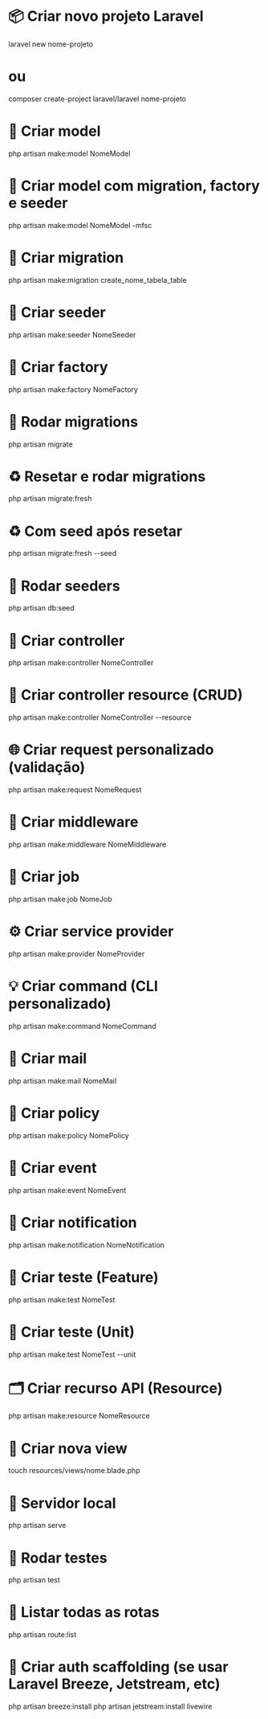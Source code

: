# 📦 Criar novo projeto Laravel
laravel new nome-projeto
# ou
composer create-project laravel/laravel nome-projeto

# 🧱 Criar model
php artisan make:model NomeModel

# 🧱 Criar model com migration, factory e seeder
php artisan make:model NomeModel -mfsc

# 🔄 Criar migration
php artisan make:migration create_nome_tabela_table

# 🧪 Criar seeder
php artisan make:seeder NomeSeeder

# 🧪 Criar factory
php artisan make:factory NomeFactory

# 🧬 Rodar migrations
php artisan migrate

# ♻️ Resetar e rodar migrations
php artisan migrate:fresh

# ♻️ Com seed após resetar
php artisan migrate:fresh --seed

# 🚀 Rodar seeders
php artisan db:seed

# 👤 Criar controller
php artisan make:controller NomeController

# 👤 Criar controller resource (CRUD)
php artisan make:controller NomeController --resource

# 🌐 Criar request personalizado (validação)
php artisan make:request NomeRequest

# 🔧 Criar middleware
php artisan make:middleware NomeMiddleware

# 🔁 Criar job
php artisan make:job NomeJob

# ⚙️ Criar service provider
php artisan make:provider NomeProvider

# 💡 Criar command (CLI personalizado)
php artisan make:command NomeCommand

# 📧 Criar mail
php artisan make:mail NomeMail

# 📜 Criar policy
php artisan make:policy NomePolicy

# 🔐 Criar event
php artisan make:event NomeEvent

# 🔔 Criar notification
php artisan make:notification NomeNotification

# 🧪 Criar teste (Feature)
php artisan make:test NomeTest

# 🧪 Criar teste (Unit)
php artisan make:test NomeTest --unit

# 🗂️ Criar recurso API (Resource)
php artisan make:resource NomeResource

# 📄 Criar nova view
touch resources/views/nome.blade.php

# 🚀 Servidor local
php artisan serve

# 🧪 Rodar testes
php artisan test

# 📜 Listar todas as rotas
php artisan route:list

# 🔐 Criar auth scaffolding (se usar Laravel Breeze, Jetstream, etc)
php artisan breeze:install
php artisan jetstream:install livewire